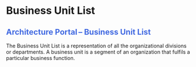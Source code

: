 <style>
table, th, td {
  border: 1px solid black;
} 
h2, h4 {color: RoyalBlue;}
</style>
# <b> Business Unit List </b>
<h2> Architecture Portal – Business Unit List </h2>

The Business Unit List is a representation of all the organizational divisions or departments. A business unit is a segment of an organization that fulfils a particular business function. 